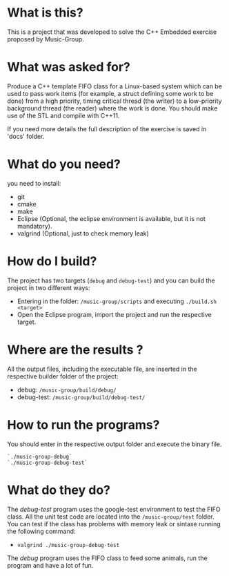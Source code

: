 # What is this?

This is a project that was developed to solve the C++ Embedded exercise proposed by Music-Group.

# What was asked for?

Produce a C++ template FIFO class for a Linux-based system which can be used to pass work items (for example, a struct defining some work to be done) from a high priority, timing critical thread (the writer) to a low-priority background thread (the reader) where the work is done. You should make use of the STL and compile with C++11.

If you need more details the full description of the exercise is saved in 'docs' folder.

# What do you need?

you need to install:
 - git
 - cmake
 - make
 - Eclipse (Optional, the eclipse environment is available, but it is not mandatory).
 - valgrind (Optional, just to check memory leak)

# How do I build?

The project has two targets (`debug` and `debug-test`) and you can build the project in two different ways:
 - Entering in the folder: `/music-group/scripts` and executing `./build.sh <target>`
 - Open the Eclipse program, import the project and run the respective target.

# Where are the results ?

All the output files, including the executable file, are inserted in the respective builder folder of the project:
 - debug:
	`/music-group/build/debug/`
 - debug-test:
	`/music-group/build/debug-test/`

# How to run the programs?

You should enter in the respective output folder and execute the binary file.

	`./music-group-debug`
	`./music-group-debug-test`

# What do they do?

The *debug-test* program uses the google-test environment to test the FIFO class. All the unit test code are located into the `/music-group/test` folder. You can test if the class has problems with memory leak or sintaxe running the following command:
 - `valgrind ./music-group-debug-test`

The *debug* program uses the FIFO class to feed some animals, run the program and have a lot of fun.







